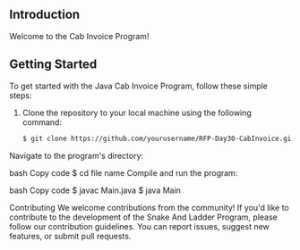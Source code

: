 ## Introduction

Welcome to the Cab Invoice Program! 

## Getting Started

To get started with the Java Cab Invoice Program, follow these simple steps:

1. Clone the repository to your local machine using the following command:

   ```bash
   $ git clone https://github.com/yourusername/RFP-Day30-CabInvoice.git
Navigate to the program's directory:

bash
Copy code
$ cd file name
Compile and run the program:

bash
Copy code
$ javac Main.java
$ java Main


Contributing
We welcome contributions from the community! If you'd like to contribute to the development of the Snake And Ladder Program, please follow our contribution guidelines. You can report issues, suggest new features, or submit pull requests.
